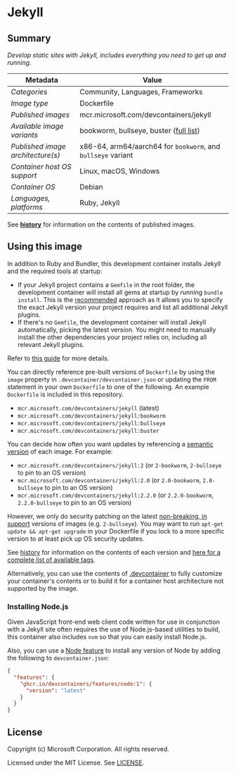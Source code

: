 # Jekyll

## Summary

*Develop static sites with Jekyll, includes everything you need to get up and running.*

| Metadata | Value |  
|----------|-------|
| *Categories* | Community, Languages, Frameworks |
| *Image type* | Dockerfile |
| *Published images* | mcr.microsoft.com/devcontainers/jekyll |
| *Available image variants* | bookworm, bullseye, buster ([full list](https://mcr.microsoft.com/v2/devcontainers/jekyll/tags/list)) |
| *Published image architecture(s)* | x86-64, arm64/aarch64 for `bookworm`, and `bullseye` variant |
| *Container host OS support* | Linux, macOS, Windows |
| *Container OS* | Debian |
| *Languages, platforms* | Ruby, Jekyll |

See **[history](history)** for information on the contents of published images.

## Using this image

In addition to Ruby and Bundler, this development container installs Jekyll and the required tools at startup:

- If your Jekyll project contains a `Gemfile` in the root folder, the development container will install all gems at startup by running `bundle install`. This is the [recommended](https://jekyllrb.com/docs/step-by-step/10-deployment/#gemfile) approach as it allows you to specify the exact Jekyll version your project requires and list all additional Jekyll plugins.
- If there's no `Gemfile`, the development container will install Jekyll automatically, picking the latest version. You might need to manually install the other dependencies your project relies on, including all relevant Jekyll plugins.

Refer to [this guide](https://containers.dev/guide/dockerfile) for more details.

You can directly reference pre-built versions of `Dockerfile` by using the `image` property in `.devcontainer/devcontainer.json` or updating the `FROM` statement in your own  `Dockerfile` to one of the following. An example `Dockerfile` is included in this repository.


- `mcr.microsoft.com/devcontainers/jekyll` (latest)
- `mcr.microsoft.com/devcontainers/jekyll:bookworm`
- `mcr.microsoft.com/devcontainers/jekyll:bullseye`
- `mcr.microsoft.com/devcontainers/jekyll:buster`

You can decide how often you want updates by referencing a [semantic version](https://semver.org/) of each image. For example:
- `mcr.microsoft.com/devcontainers/jekyll:2` (or `2-bookworm`, `2-bullseye` to pin to an OS version)
- `mcr.microsoft.com/devcontainers/jekyll:2.0` (or `2.0-bookworm`, `2.0-bullseye`  to pin to an OS version)
- `mcr.microsoft.com/devcontainers/jekyll:2.2.0` (or `2.2.0-bookworm`, `2.2.0-bullseye` to pin to an OS version)


However, we only do security patching on the latest [non-breaking, in support](https://github.com/devcontainers/images/issues/90) versions of images (e.g. `2-bullseye`). You may want to run `apt-get update && apt-get upgrade` in your Dockerfile if you lock to a more specific version to at least pick up OS security updates.

See [history](history) for information on the contents of each version and [here for a complete list of available tags](https://mcr.microsoft.com/v2/devcontainers/jekyll/tags/list).

Alternatively, you can use the contents of [.devcontainer](.devcontainer) to fully customize your container's contents or to build it for a container host architecture not supported by the image.

### Installing Node.js

Given JavaScript front-end web client code written for use in conjunction with a Jekyll site often requires the use of Node.js-based utilities to build, this container also includes `nvm` so that you can easily install Node.js.

Also, you can use a [Node feature](https://github.com/devcontainers/features/tree/main/src/node) to install any version of Node by adding the following to `devcontainer.json`:

```json
{
  "features": {
    "ghcr.io/devcontainers/features/node:1": {
      "version": "latest"
    }
  }
}
```

## License

Copyright (c) Microsoft Corporation. All rights reserved.

Licensed under the MIT License. See [LICENSE](https://github.com/devcontainers/images/blob/main/LICENSE).
